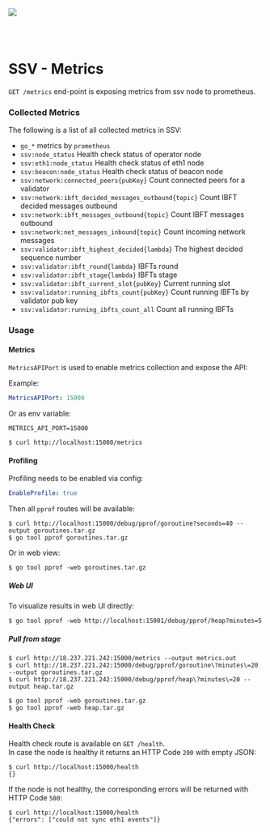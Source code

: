 [<img src="../docs/resources/bloxstaking_header_image.png" >](https://www.bloxstaking.com/)

<br>
<br>


# SSV - Metrics

`GET /metrics` end-point is exposing metrics from ssv node to prometheus.

### Collected Metrics

The following is a list of all collected metrics in SSV:

* `go_*` metrics by `prometheus`
* `ssv:node_status` Health check status of operator node
* `ssv:eth1:node_status` Health check status of eth1 node
* `ssv:beacon:node_status` Health check status of beacon node
* `ssv:network:connected_peers{pubKey}` Count connected peers for a validator
* `ssv:network:ibft_decided_messages_outbound{topic}` Count IBFT decided messages outbound
* `ssv:network:ibft_messages_outbound{topic}` Count IBFT messages outbound
* `ssv:network:net_messages_inbound{topic}` Count incoming network messages
* `ssv:validator:ibft_highest_decided{lambda}` The highest decided sequence number
* `ssv:validator:ibft_round{lambda}` IBFTs round
* `ssv:validator:ibft_stage{lambda}` IBFTs stage
* `ssv:validator:ibft_current_slot{pubKey}` Current running slot
* `ssv:validator:running_ibfts_count{pubKey}` Count running IBFTs by validator pub key
* `ssv:validator:running_ibfts_count_all` Count all running IBFTs

### Usage

#### Metrics

`MetricsAPIPort` is used to enable metrics collection and expose the API:

Example:
```yaml
MetricsAPIPort: 15000
```

Or as env variable:
```shell
METRICS_API_PORT=15000
```

```shell
$ curl http://localhost:15000/metrics
```

#### Profiling

Profiling needs to be enabled via config:
```yaml
EnableProfile: true
```

Then all `pprof` routes will be available:
```shell
$ curl http://localhost:15000/debug/pprof/goroutine?seconds=40 --output goroutines.tar.gz
$ go tool pprof goroutines.tar.gz
```
Or in web view:
```shell
$ go tool pprof -web goroutines.tar.gz
```

##### Web UI

To visualize results in web UI directly:
```shell
$ go tool pprof -web http://localhost:15001/debug/pprof/heap?minutes=5
```

##### Pull from stage

```shell
$ curl http://18.237.221.242:15000/metrics --output metrics.out
$ curl http://18.237.221.242:15000/debug/pprof/goroutine\?minutes\=20 --output goroutines.tar.gz
$ curl http://18.237.221.242:15000/debug/pprof/heap\?minutes\=20 --output heap.tar.gz
```
```shell
$ go tool pprof -web goroutines.tar.gz 
$ go tool pprof -web heap.tar.gz
```

#### Health Check

Health check route is available on `GET /health`. \
In case the node is healthy it returns an HTTP Code `200` with empty JSON:
```shell
$ curl http://localhost:15000/health
{}
```

If the node is not healthy, the corresponding errors will be returned with HTTP Code `500`:
```shell
$ curl http://localhost:15000/health
{"errors": ["could not sync eth1 events"]}
```
